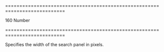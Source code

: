 <!--**
/*-------------------------------------------
    Auto-generated file. Do not modify.
-------------------------------------------

**-->
===========================================================================
<!--default-->160<!--/default-->
<!--type-->Number<!--/type-->
===========================================================================

<!--shortDescription-->
Specifies the width of the search panel in pixels.
<!--/shortDescription-->

<!--fullDescription-->

<!--/fullDescription-->